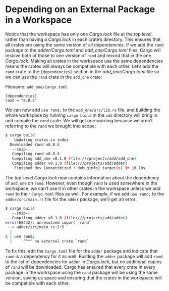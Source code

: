 # Depending on an External Package in a Workspace

Notice that the workspace has only one _Cargo.lock_ file at the top level,
rather than having a _Cargo.lock_ in each crate’s directory. This ensures that
all crates are using the same version of all dependencies. If we add the `rand`
package to the _adder/Cargo.toml_ and _add_one/Cargo.toml_ files, Cargo will
resolve both of those to one version of `rand` and record that in the one
_Cargo.lock_. Making all crates in the workspace use the same dependencies
means the crates will always be compatible with each other. Let’s add the
`rand` crate to the `[dependencies]` section in the _add_one/Cargo.toml_ file
so we can use the `rand` crate in the `add_one` crate:

Filename: `add_one/Cargo.toml`

```tomlrust
[dependencies]
rand = "0.8.5"
```

We can now add `use rand;` to the `add_one/src/lib.rs` file, and building the
whole workspace by running `cargo build` in the `add` directory will bring in
and compile the `rand` crate. We will get one warning because we aren’t
referring to the `rand` we brought into scope:

```bash
$ cargo build
    Updating crates.io index
  Downloaded rand v0.8.5
   --snip--
   Compiling rand v0.8.5
   Compiling add_one v0.1.0 (file:///projects/add/add_one)
   Compiling adder v0.1.0 (file:///projects/add/adder)
    Finished dev [unoptimized + debuginfo] target(s) in 10.18s
```

The top-level _Cargo.lock_ now contains information about the dependency of
`add_one` on `rand`. However, even though `rand` is used somewhere in the
workspace, we can’t use it in other crates in the workspace unless we add
`rand` to their `Cargo.toml` files as well. For example, if we add `use rand;`
to the `adder/src/main.rs` file for the `adder` package, we’ll get an error:

```bash
$ cargo build
   --snip--
   Compiling adder v0.1.0 (file:///projects/add/adder)
error[E0432]: unresolved import `rand`
 --> adder/src/main.rs:2:5
  |
2 | use rand;
  |     ^^^^ no external crate `rand`
```

To fix this, edit the `Cargo.toml` file for the `adder` package and indicate
that `rand` is a dependency for it as well. Building the `adder` package will
add `rand` to the list of dependencies for `adder` in _Cargo.lock_, but no
additional copies of `rand` will be downloaded. Cargo has ensured that every
crate in every package in the workspace using the `rand` package will be using
the same version, saving us space and ensuring that the crates in the workspace
will be compatible with each other.
